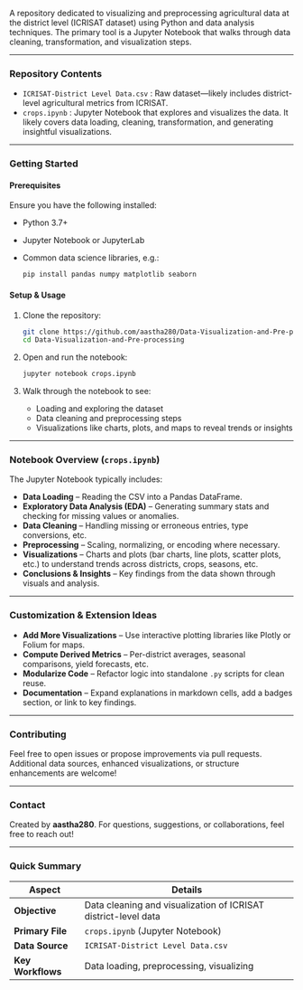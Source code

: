 A repository dedicated to visualizing and preprocessing agricultural data at the district level (ICRISAT dataset) using Python and data analysis techniques. The primary tool is a Jupyter Notebook that walks through data cleaning, transformation, and visualization steps.

---

### Repository Contents

* `ICRISAT-District Level Data.csv` : Raw dataset—likely includes district-level agricultural metrics from ICRISAT.
* `crops.ipynb` : Jupyter Notebook that explores and visualizes the data. It likely covers data loading, cleaning, transformation, and generating insightful visualizations.

---

### Getting Started

#### Prerequisites

Ensure you have the following installed:

* Python 3.7+
* Jupyter Notebook or JupyterLab
* Common data science libraries, e.g.:

  ```bash
  pip install pandas numpy matplotlib seaborn
  ```

#### Setup & Usage

1. Clone the repository:

   ```bash
   git clone https://github.com/aastha280/Data-Visualization-and-Pre-processing.git
   cd Data-Visualization-and-Pre-processing
   ```
2. Open and run the notebook:

   ```bash
   jupyter notebook crops.ipynb
   ```
3. Walk through the notebook to see:

   * Loading and exploring the dataset
   * Data cleaning and preprocessing steps
   * Visualizations like charts, plots, and maps to reveal trends or insights

---

### Notebook Overview (`crops.ipynb`)

The Jupyter Notebook typically includes:

* **Data Loading** – Reading the CSV into a Pandas DataFrame.
* **Exploratory Data Analysis (EDA)** – Generating summary stats and checking for missing values or anomalies.
* **Data Cleaning** – Handling missing or erroneous entries, type conversions, etc.
* **Preprocessing** – Scaling, normalizing, or encoding where necessary.
* **Visualizations** – Charts and plots (bar charts, line plots, scatter plots, etc.) to understand trends across districts, crops, seasons, etc.
* **Conclusions & Insights** – Key findings from the data shown through visuals and analysis.

---

### Customization & Extension Ideas

* **Add More Visualizations** – Use interactive plotting libraries like Plotly or Folium for maps.
* **Compute Derived Metrics** – Per-district averages, seasonal comparisons, yield forecasts, etc.
* **Modularize Code** – Refactor logic into standalone `.py` scripts for clean reuse.
* **Documentation** – Expand explanations in markdown cells, add a badges section, or link to key findings.

---

### Contributing

Feel free to open issues or propose improvements via pull requests. Additional data sources, enhanced visualizations, or structure enhancements are welcome!

---

### Contact

Created by **aastha280**. For questions, suggestions, or collaborations, feel free to reach out!

---

### Quick Summary

| Aspect            | Details                                                        |
| ----------------- | -------------------------------------------------------------- |
| **Objective**     | Data cleaning and visualization of ICRISAT district-level data |
| **Primary File**  | `crops.ipynb` (Jupyter Notebook)                               |
| **Data Source**   | `ICRISAT-District Level Data.csv`                              |
| **Key Workflows** | Data loading, preprocessing, visualizing                       |

